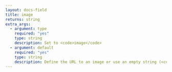 ```yaml
---
layout: docs-field
title: image
returns: string
extra_args:
  - argument: type
    required: "yes"
    type: string
    description: Set to <code>image</code>
  - argument: default
    required: "yes"
    type: string
    description: Define the URL to an image or use an empty string (<code>'default' => ''</code>).
---
```

